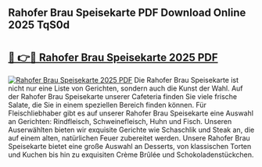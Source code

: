 ## Rahofer Brau Speisekarte PDF Download Online 2025 TqS0d

# <h2><a href="http://gc8gdj.nevu.top/?p=Rahofer+Brau+Speisekarte">🔗 👉🔴 Rahofer Brau Speisekarte 2025 PDF</a></h2>

[![Rahofer Brau Speisekarte 2025 PDF](https://i.imgur.com/dBaPXMq.png)](http://gc8gdj.nevu.top/?p=Rahofer+Brau+Speisekarte)
Die Rahofer Brau Speisekarte ist nicht nur eine Liste von Gerichten, sondern auch die Kunst der Wahl. Auf der Rahofer Brau Speisekarte unserer Cafeteria finden Sie viele frische Salate, die Sie in einem speziellen Bereich finden können. Für Fleischliebhaber gibt es auf unserer Rahofer Brau Speisekarte eine Auswahl an Gerichten: Rindfleisch, Schweinefleisch, Huhn und Fisch. Unseren Auserwählten bieten wir exquisite Gerichte wie Schaschlik und Steak an, die auf einem alten, natürlichen Feuer zubereitet werden. Unsere Rahofer Brau Speisekarte bietet eine große Auswahl an Desserts, von klassischen Torten und Kuchen bis hin zu exquisiten Crème Brûlée und Schokoladenstückchen.
